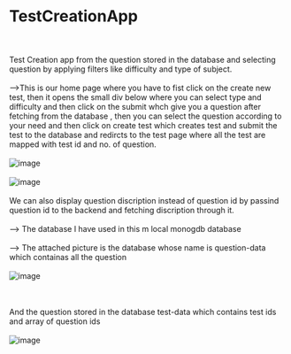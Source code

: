 # TestCreationApp
<br></br>
Test Creation app from the question stored in the database and selecting question by applying filters like difficulty and type of subject.
<br></br>
-->This is our home page where you have to fist click on the create new test, then it opens the small div below where you can select type and difficulty and then click on the submit whch give you a question after fetching from the database , then you can select the question according to your need and then click on create test which creates test and submit the test to the database and redircts to the test page where all the test are mapped with test id and no. of question.
<br></br>
![image](https://user-images.githubusercontent.com/79755153/236640117-d6a08788-1a92-4aaf-a6f5-787e899db353.png)
<br></br>
![image](https://user-images.githubusercontent.com/79755153/236640138-5d8a68c8-67da-49e7-aa56-022516ef82a4.png)
<br></br>
We can also display question discription instead of question id by passind question id to the backend and fetching discription through it.
<br></br>
--> The database I have used in this m local monogdb database
<br></br>
--> The attached picture is the database whose name is question-data which containas all the question
<br></br>
![image](https://user-images.githubusercontent.com/79755153/236639503-e288dd2e-6f51-4cda-bea6-6928fbeb9175.png)

<br></br>
And the question stored in the database test-data which contains test ids and array of question ids
<br></br>
![image](https://user-images.githubusercontent.com/79755153/236639717-e8493108-cbd0-45b1-ad26-62f2a941323e.png)
